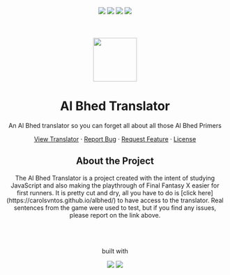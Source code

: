 <div align="center">
  <img src="https://img.shields.io/github/languages/code-size/carolsvntos/albhed">
  <img src="https://img.shields.io/website?url=https%3A%2F%2Fcarolsvntos.github.io%2Falbhed%2F">
  <img src="https://img.shields.io/github/stars/carolsvntos/albhed?style=social">
  <img src="https://img.shields.io/twitter/follow/carolsvntos?style=social">
  <br /><br /><br /><br />
</div>
<div align="center">
  <img src="https://carolsvntos.github.io/albhed/assets/img/rikku.png" width="100">
  <h1 align="center">Al Bhed Translator</h3>
  <p>An Al Bhed translator so you can forget all about all those Al Bhed Primers</p>
  <p>
    <a href="https://carolsvntos.github.io/albhed/">View Translator</a>
    ·
    <a href="https://github.com/carolsvntos/albhed/issues">Report Bug</a>
    ·
    <a href="https://github.com/carolsvntos/albhed/issues">Request Feature</a>
    ·
    <a href="https://github.com/carolsvntos/albhed/blob/master/LICENSE.md">License</a>
  </p>
</div>
<div align="center">
  <h2>About the Project</h2>
</div>
<div align="center">
  The Al Bhed Translator is a project created with the intent of studying JavaScript and also making the playthrough of Final Fantasy X easier for first runners.
  It is pretty cut and dry, all you have to do is [click here](https://carolsvntos.github.io/albhed/) to have access to the translator.
  Real sentences from the game were used to test, but if you find any issues, please report on the link above.
  <br /><br /><br /><br />
</div>
<div align="center">
  <p>built with</p>
  <img src="https://img.shields.io/badge/JavaScript-F7DF1E?style=for-the-badge&logo=javascript&logoColor=black">
  <img src="https://img.shields.io/badge/CSS3-1572B6?style=for-the-badge&logo=css3&logoColor=white">
</div>
